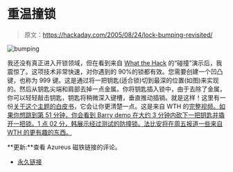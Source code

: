 # 重温撞锁

> 原文：<https://hackaday.com/2005/08/24/lock-bumping-revisited/>

![bumping](img/46b22c8f0f93603500fc7c4da3a697aa.png)

我还没有真正进入开锁领域，但在看到来自 [What the Hack](http://wiki.whatthehack.org/index.php/Main_Page) 的“碰撞”演示后，我震惊了。这项技术非常快速，对你遇到的 90%的锁都有效。您需要创建一个凹凸键，也称为 999 键。这是通过将一把钥匙(适合锁)切到最深的位置(如图)来实现的。然后从钥匙尖端和肩部去掉一点金属。你将钥匙插入锁中，由于去除了金属，你可以轻轻敲击钥匙，钥匙将稍微深入键槽，垂直推动插销。就是这样！这里有一份[关于这个主题的白皮书](http://www.toool.nl/bumping.pdf)，它会让你更清楚一点。这是来自 WTH 的[完整视频。如果你想跳到第 51 分钟，你会看到 Barry demo 在大约 3 分钟内砍下一把钥匙并撬开一把锁。1 点 02 分，韩展示经过测试的防撞锁。法比安将在周五报道一些来自 WTH 的更有趣的东西。](http://connectmedia.waag.org/toool/whatthebump.wmv)

**更新:**查看 Azureus 磁铁链接的评论。

*   [永久链接](http://connectmedia.waag.org/toool/whatthebump.wmv)